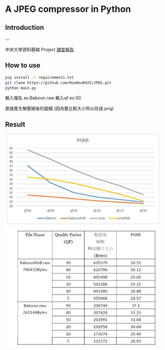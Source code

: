 # A JPEG compressor in Python 
## Introduction
--

中央大學資料壓縮 Project
[課堂報告](https://github.com/HouHou0925/JPEG/blob/main/108522039_JPEG.pdf)


## How to use

``` bash
pip install -r requirements.txt
git clone https://github.com/HouHou0925/JPEG.git
python main.py
```

輸入檔名 ex:Baboon.raw
輸入qf ex:50

直接產生解壓縮後的圖檔 (因為要比較大小所以存成.png)



## Result

![](https://github.com/HouHou0925/JPEG/blob/main/img/result.jpg)

